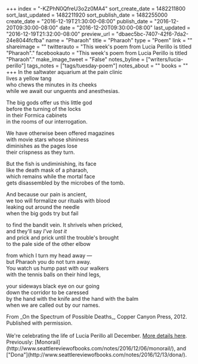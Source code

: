 +++
index = "-KZPhN0QfreU3o2z0MA4"
sort_create_date = 1482211800
sort_last_updated = 1482211920
sort_publish_date = 1482255000
create_date = "2016-12-19T21:30:00-08:00"
publish_date = "2016-12-20T09:30:00-08:00"
date = "2016-12-20T09:30:00-08:00"
last_updated = "2016-12-19T21:32:00-08:00"
preview_url = "dbaec5bc-7407-42f6-7da2-24e8044fcfba"
name = "Pharaoh"
title = "Pharaoh"
type = "Poem"
link = ""
shareimage = ""
twitterauto = "This week's poem from Lucia Perillo is titled \"Pharaoh\"."
facebookauto = "This week's poem from Lucia Perillo is titled \"Pharaoh\"."
make_image_tweet = "False"
notes_byline = ["writers/lucia-perillo"]
tags_notes = ["tags/tuesday-poem"]
notes_about = ""
books = ""
+++
In the saltwater aquarium at the pain clinic<br>
lives a yellow tang<br>
who chews the minutes in its cheeks<br>
while we await our unguents and anesthesias. 

The big gods offer us this little god<br>
before the turning of the locks<br>
in their Formica cabinets<br>
in the rooms of our interrogation.

We have otherwise been offered magazines<br>
with movie stars whose shininess<br>
diminishes as the pages lose<br>
their crispness as they turn. 

But the fish is undiminishing, its face<br>
like the death mask of a pharaoh,<br>
which remains while the mortal face<br>
gets disassembled by the microbes of the tomb.

And because our pain is ancient,<br>
we too will formalize our rituals with blood<br>
leaking out around the needle<br>
when the big gods try but fail

to find the bandit vein. It shrivels when pricked,<br>
and they'll say _I've lost it_<br>
and prick and prick until the trouble's brought<br>
to the pale side of the other elbow

from which I turn my head away &mdash;<br>
but Pharaoh you do not turn away.<br>
You watch us hump past with our walkers<br>
with the tennis balls on their hind legs,

your sideways black eye on our going<br>
down the corridor to be caressed<br>
by the hand with the knife and the hand with the balm<br>
when we are called out by our names.


<p class="poem-footer">From _On the Spectrum of Possible Deaths_, Copper Canyon Press, 2012. Published with permission.<br><br>We're celebrating the life of Lucia Perillo all December. <a href="http://www.seattlereviewofbooks.com/notes/2016/12/06/celebrating-lucia-perillo/">More details here</a>. Previously: [Monorail](http://www.seattlereviewofbooks.com/notes/2016/12/06/monorail/), and ["Dona"](http://www.seattlereviewofbooks.com/notes/2016/12/13/dona/).</p>